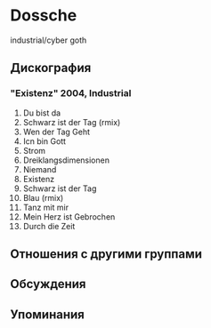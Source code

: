 # Dossche

industrial/cyber goth

## Дискография

### "Existenz" 2004, Industrial

01. Du bist da
02. Schwarz ist der Tag (rmix)
03. Wen der Tag Geht
04. Icn bin Gott
05. Strom
06. Dreiklangsdimensionen
07. Niemand
08. Existenz
09. Schwarz ist der Tag
10. Blau (rmix)
11. Tanz mit mir
12. Mein Herz ist Gebrochen
13. Durch die Zeit


## Отношения с другими группами


## Обсуждения


## Упоминания

